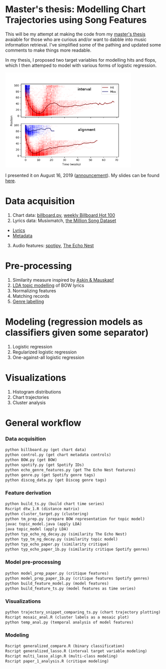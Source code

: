 # Master's thesis: Modelling Chart Trajectories using Song Features
This will be my attempt at making the code from my [master's thesis](https://uwspace.uwaterloo.ca/handle/10012/14937) avaiable for those who are curious and/or want to dabble into music information retrieval. I've simplified some of the pathing and updated some comments to make things more readable. 

In my thesis, I proposed two target variables for modelling hits and flops, which I then attemped to model with various forms of logistic regression.

<img src="comparing_binary.png" width="400" />

I presented it on August 16, 2019 ([announcement](https://uwaterloo.ca/artificial-intelligence-group/events/masters-thesis-presentation-modelling-chart-trajectories)). My slides can be found [here](http://www.jperrie.com/thesis_presentation_08_16_19.pdf).

# Data acquisition
1. Chart data: [billboard.py](https://github.com/guoguo12/billboard-charts), [weekly Billboard Hot 100](https://www.billboard.com/charts/hot-100/1958-08-04)
2. Lyrics data: Musixmatch, [the Million Song Dataset](http://millionsongdataset.com/)
  * [Lyrics](http://millionsongdataset.com/sites/default/files/AdditionalFiles/mxm_dataset.db)
  * [Metadata](http://millionsongdataset.com/sites/default/files/AdditionalFiles/track_metadata.db)
3. Audio features: [spotipy](https://spotipy.readthedocs.io/en/latest/), [The Echo Nest](https://developer.spotify.com/documentation/web-api/reference/tracks/get-audio-features/)

# Pre-processing
1. Similarity measure inspired by [Askin & Mauskapf](https://journals.sagepub.com/doi/abs/10.1177/0003122417728662)
2. [LDA topic modelling](http://mallet.cs.umass.edu) of BOW lyrics
3. Normalizing features
4. Matching records
5. [Genre labelling](https://developer.spotify.com/documentation/web-api/reference/artists/get-artist/) 

# Modeling (regression models as classifiers given some separator)
1. Logistic regression
2. Regularized logistic regression
3. One-against-all logistic regression

# Visualizations 
1. Histogram distributions
2. Chart trajectories
3. Cluster analysis

# General workflow 
### Data acquisition
```
python billboard.py (get chart data)
python control.py (get chart metadata controls)
python BOW.py (get BOW)
python spotify.py (get Spotify IDs)
python echo_genre_features.py (get The Echo Nest features) 
python genre.py (get Spotify genre tags)
python discog_data.py (get Discog genre tags)
```
### Feature derivation
```
python build_ts.py (build chart time series)
Rscript dtw_1.R (distance matrix)
python cluster_target.py (clustering)
python tm_prep.py (prepare BOW representation for topic model)
javac topic_model.java (apply LDA)
java topic_model (apply LDA)
python typ_echo_ng_decay.py (similarity The Echo Nest)
python typ_tm_ng_decay.py (similarity topic model)
python typ_echo_paper.py (similarity critique)
python typ_echo_paper_1b.py (similarity critique Spotify genres)
```
### Model pre-processing
```
python model_prep_paper.py (critique features)
python model_prep_paper_1b.py (critique features Spotify genres)
python build_feature_model.py (model features)
python build_feature_ts.py (model features as time series)
```
### Visualizations 
```
python trajectory_snippet_comparing_ts.py (chart trajectory plotting)
Rscript mosaic_anal.R (cluster labels as a mosaic plot)
python temp_anal.py (temporal analysis of model features)
```
### Modeling 
```
Rscript generalized_compare.R (binary classification)
Rscript generalized_lasso.R (interval target variable modeling)
Rscript multi_lasso_align.R (multi-class modeling)
Rscript paper_1_analysis.R (critique modeling)
```
